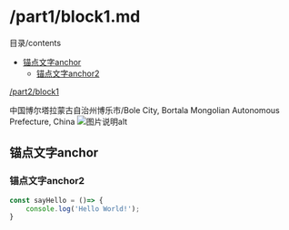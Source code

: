 # /part1/block1.md

目录/contents
- [锚点文字anchor](#锚点文字anchor)
  - [锚点文字anchor2](#锚点文字anchor2)

[/part2/block1](http://localhost/part2/block1)

中国博尔塔拉蒙古自治州博乐市/Bole City, Bortala Mongolian Autonomous Prefecture, China
![图片说明alt](http://localhost/md/part1/images/1.png)

## <a name="锚点文字anchor">锚点文字anchor</a>
### <a name="锚点文字anchor2">锚点文字anchor2</a>

```javascript
const sayHello = ()=> {
    console.log('Hello World!');
}
```
